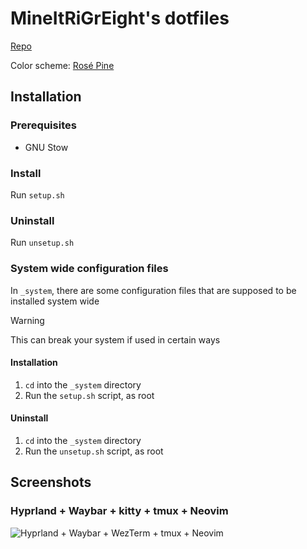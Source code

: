 # MineItRiGrEight's dotfiles

[Repo](https://codeberg.org/mirge/dotfiles)

Color scheme: [Rosé Pine](https://rosepinetheme.com/)

## Installation

### Prerequisites

* GNU Stow

### Install

Run `setup.sh`

### Uninstall

Run `unsetup.sh`

### System wide configuration files

In `_system`, there are some configuration files that are supposed to be
installed system wide

> [!WARNING]
> This can break your system if used in certain ways

#### Installation

1. `cd` into the `_system` directory
2. Run the `setup.sh` script, as root

#### Uninstall

1. `cd` into the `_system` directory
2. Run the `unsetup.sh` script, as root

## Screenshots

### Hyprland + Waybar + kitty + tmux + Neovim

![Hyprland + Waybar + WezTerm + tmux + Neovim](./hyprland+waybar+wezterm+tmux+nvim.png)
